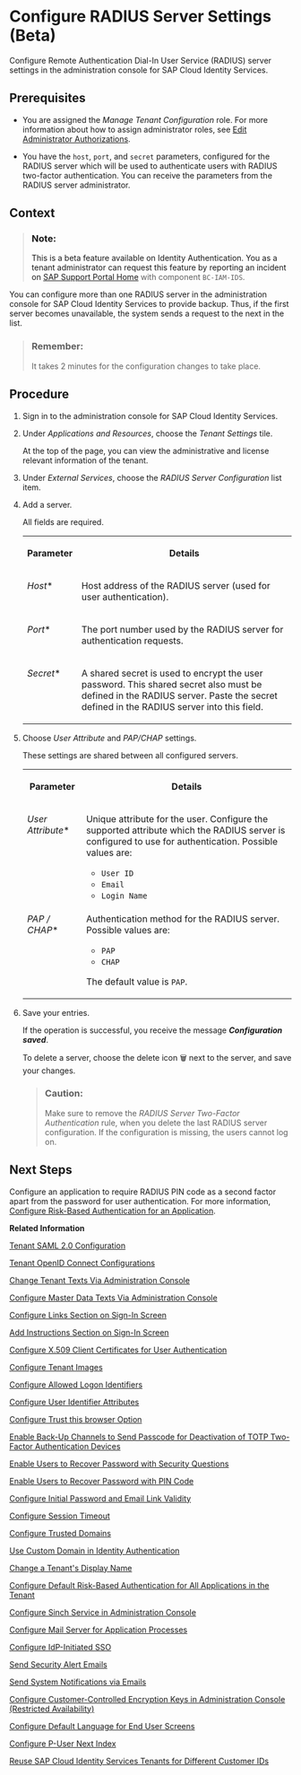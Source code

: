 <!-- loio03043ae44f6d453cb2f7db8b9903fa86 -->

<link rel="stylesheet" type="text/css" href="../css/sap-icons.css"/>

# Configure RADIUS Server Settings \(Beta\)

Configure Remote Authentication Dial-In User Service \(RADIUS\) server settings in the administration console for SAP Cloud Identity Services.



<a name="loio03043ae44f6d453cb2f7db8b9903fa86__prereq_crn_wgp_4fb"/>

## Prerequisites

-   You are assigned the *Manage Tenant Configuration* role. For more information about how to assign administrator roles, see [Edit Administrator Authorizations](edit-administrator-authorizations-86ee374.md).

-   You have the `host`, `port`, and `secret` parameters, configured for the RADIUS server which will be used to authenticate users with RADIUS two-factor authentication. You can receive the parameters from the RADIUS server administrator.




<a name="loio03043ae44f6d453cb2f7db8b9903fa86__context_bf5_rcl_5gb"/>

## Context

> ### Note:  
> This is a beta feature available on Identity Authentication. You as a tenant administrator can request this feature by reporting an incident on [SAP Support Portal Home](https://support.sap.com/en/index.html) with component `BC-IAM-IDS`.

You can configure more than one RADIUS server in the administration console for SAP Cloud Identity Services to provide backup. Thus, if the first server becomes unavailable, the system sends a request to the next in the list.

> ### Remember:  
> It takes 2 minutes for the configuration changes to take place.



## Procedure

1.  Sign in to the administration console for SAP Cloud Identity Services.

2.  Under *Applications and Resources*, choose the *Tenant Settings* tile.

    At the top of the page, you can view the administrative and license relevant information of the tenant.

3.  Under *External Services*, choose the *RADIUS Server Configuration* list item.

4.  Add a server.

    All fields are required.


    <table>
    <tr>
    <th valign="top">

    Parameter
    
    </th>
    <th valign="top">

    Details
    
    </th>
    </tr>
    <tr>
    <td valign="top">
    
    *Host*\*
    
    </td>
    <td valign="top">
    
    Host address of the RADIUS server \(used for user authentication\).
    
    </td>
    </tr>
    <tr>
    <td valign="top">
    
    *Port*\*
    
    </td>
    <td valign="top">
    
    The port number used by the RADIUS server for authentication requests.
    
    </td>
    </tr>
    <tr>
    <td valign="top">
    
    *Secret*\*
    
    </td>
    <td valign="top">
    
    A shared secret is used to encrypt the user password. This shared secret also must be defined in the RADIUS server. Paste the secret defined in the RADIUS server into this field.
    
    </td>
    </tr>
    </table>
    
5.  Choose *User Attribute* and *PAP/CHAP* settings.

    These settings are shared between all configured servers.


    <table>
    <tr>
    <th valign="top">

    Parameter
    
    </th>
    <th valign="top">

    Details
    
    </th>
    </tr>
    <tr>
    <td valign="top">
    
    *User Attribute*\*
    
    </td>
    <td valign="top">
    
    Unique attribute for the user. Configure the supported attribute which the RADIUS server is configured to use for authentication. Possible values are:

    -   `User ID`
    -   `Email`
    -   `Login Name`


    
    </td>
    </tr>
    <tr>
    <td valign="top">
    
    *PAP / CHAP*\*
    
    </td>
    <td valign="top">
    
    Authentication method for the RADIUS server. Possible values are:

    -   `PAP`
    -   `CHAP`

    The default value is `PAP`.
    
    </td>
    </tr>
    </table>
    
6.  Save your entries.

    If the operation is successful, you receive the message ***Configuration saved***.

    To delete a server, choose the delete icon :wastebasket: next to the server, and save your changes.

    > ### Caution:  
    > Make sure to remove the *RADIUS Server Two-Factor Authentication* rule, when you delete the last RADIUS server configuration. If the configuration is missing, the users cannot log on.




<a name="loio03043ae44f6d453cb2f7db8b9903fa86__postreq_t4r_qnp_4fb"/>

## Next Steps

Configure an application to require RADIUS PIN code as a second factor apart from the password for user authentication. For more information, [Configure Risk-Based Authentication for an Application](configure-risk-based-authentication-for-an-application-bc52fbf.md#loiobc52fbf3d59447bbb6aa22f80d8b6056).

**Related Information**  


[Tenant SAML 2.0 Configuration](tenant-saml-2-0-configuration-e81a19b.md "You as a tenant administrator can view and download the tenant SAML 2.0 metadata. You can also change the name format and update your certificate used by the identity provider to digitally sign the messages for the applications.")

[Tenant OpenID Connect Configurations](tenant-openid-connect-configurations-3d6abcc.md "You as a tenant administrator can view and configure the tenant OpenID Connect configurations.")

[Change Tenant Texts Via Administration Console](change-tenant-texts-via-administration-console-c24b1d0.md "The change tenant texts option can be used to change the predefined texts and messages for end-user screens available per tenant in Identity Authentication via the administration console.")

[Configure Master Data Texts Via Administration Console](configure-master-data-texts-via-administration-console-c068ac9.md "The master data texts option can be used to configure the predefined master data for each resource in Identity Authentication via the administration console.")

[Configure Links Section on Sign-In Screen](configure-links-section-on-sign-in-screen-060c032.md "You can configure links to appear on the sign-in screen of your applications.")

[Add Instructions Section on Sign-In Screen](add-instructions-section-on-sign-in-screen-c9e717e.md "You can customize the sign-in screen of the Horizon theme with instructions for the user.")

[Configure X.509 Client Certificates for User Authentication](configure-x-509-client-certificates-for-user-authentication-52c7dcb.md "Tenant administrators can configure X.509 client certificates for user authentication as an alternative to authenticating with a user name and a password.")

[Configure Tenant Images](configure-tenant-images-8742046.md "You can configure a custom global logo and, or a background image on the forms for sign-in in, registration, upgrade, password update, and account activation for all applications in a tenant. You can also set a favicon for tenant.")

[Configure Allowed Logon Identifiers](configure-allowed-logon-identifiers-3adf1ff.md "Tenant administrators can choose the allowed logon identifiers for the users.")

[Configure User Identifier Attributes](configure-user-identifier-attributes-8b9fa88.md "Tenant administrators can configure user identifier attributes as required and unique for the tenant.")

[Configure Trust this browser Option](configure-trust-this-browser-option-5b8377e.md "Tenant administrator can set the number of days for which the users won't get prompted for second-factor authentication, if they sign in from the same browser.")

[Enable Back-Up Channels to Send Passcode for Deactivation of TOTP Two-Factor Authentication Devices](enable-back-up-channels-to-send-passcode-for-deactivation-of-totp-two-factor-authenticati-782935e.md "Tenant administrator can configure back-up channels to send TOTP deactivation passcodes to the user.")

[Enable Users to Recover Password with Security Questions](enable-users-to-recover-password-with-security-questions-d9ae898.md "Users can choose to answer security questions to reset their password.")

[Enable Users to Recover Password with PIN Code](enable-users-to-recover-password-with-pin-code-046a235.md "Users can choose to provide PIN code to reset their password.")

[Configure Initial Password and Email Link Validity](configure-initial-password-and-email-link-validity-f8093f4.md "As a tenant administrator, you can configure the validity of the initial password and link sent to a user in the various application processes.")

[Configure Session Timeout](configure-session-timeout-5ca23e4.md "As a tenant administrator, you can configure when the session, created at the Identity Authentication tenant, expires.")

[Configure Trusted Domains](configure-trusted-domains-08fa1fe.md "Service providers that delegate authentication to Identity Authentication can protect their applications when using embedded frames, also called overlays, or when allowing user self-registration.")

[Use Custom Domain in Identity Authentication](use-custom-domain-in-identity-authentication-c4db840.md "Identity Authentication allows you to use a custom domain that is different from the default one (<tenant ID>.accounts.ondemand.com) - for example www.mytenant.com.")

[Change a Tenant's Display Name](change-a-tenant-s-display-name-a513c91.md "You can configure the tenant's name from the administration console for SAP Cloud Identity Services.")

[Configure Default Risk-Based Authentication for All Applications in the Tenant](configure-default-risk-based-authentication-for-all-applications-in-the-tenant-1aab51a.md#loio1aab51ae62b94f79b4c6dac7a00857c2 "You can define rules for authentication according to different risk factors and apply actions like Allow, Deny, and Two-Factor Authentication for all applications in a tenant.")

[Configure Sinch Service in Administration Console](configure-sinch-service-in-administration-console-3fdc9e1.md "Configure Sinch Service to enable Phone Verification via SMS or SMS Two-Factor Authentication in the administration console.")

[Configure Mail Server for Application Processes](configure-mail-server-for-application-processes-ccc7ba1.md "Configure mail server for the emails sent to the end users in the different application processes.")

[Configure IdP-Initiated SSO](configure-idp-initiated-sso-5d59caa.md)

[Send Security Alert Emails](send-security-alert-emails-c977464.md "Send security alert emails to end-users or administrators when changes in their accounts are made.")

[Send System Notifications via Emails](send-system-notifications-via-emails-aa04a8b.md "You can configure the administration console to send emails with information about expiring certificates, system notifications and new administrators to specific email addresses or to the emails of all administrators.")

[Configure Customer-Controlled Encryption Keys in Administration Console \(Restricted Availability\)](configure-customer-controlled-encryption-keys-in-administration-console-restricted-availa-fe6e30c.md "")

[Configure Default Language for End User Screens](configure-default-language-for-end-user-screens-2cb73c3.md "Select the language that the end user screen uses if the language of the browser isn’t in the list of supported languages.")

[Configure P-User Next Index](configure-p-user-next-index-045bb1c.md "Set the value for the P-user next index.")

[Reuse SAP Cloud Identity Services Tenants for Different Customer IDs](reuse-sap-cloud-identity-services-tenants-for-different-customer-ids-ebd0258.md "You as a tenant administrator can reuse an existing tenant for configurations and automated subscriptions.")

